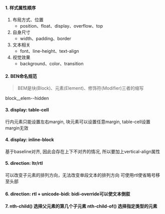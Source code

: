 #### 1. 样式属性顺序
1. 布局方式、位置
   - position、float、display、overflow、top
2. 自身尺寸
   - width、padding、border
3. 文本相关
   - font、line-height、text-align
4. 视觉效果
   - background、color、transition

#### 2. BEN命名规范
 > BEM是块(Block)、元素(Element)、修饰符(Modifier)三者的缩写

 block__elem--hidden

#### 3. display: table-cell
 行内元素只能设置左右margin, 块元素可以设置任意margin, table-cell设置margin无效

#### 4. display: inline-block
基于baseline对齐, 因此会存在上下不对齐的情况, 所以要加上vertical-align属性

#### 5. direction: ltr/rtl
可以改变子元素的排列方向，无法改变单段文本的排列方向
可使用rtl使省略号移至头部

#### 6. direction: rtl + unicode-bidi: bidi-override可以使文本倒叙

#### 7. nth-child() 选择父元素的第几个子元素 nth-child-of() 选择指定类型的元素